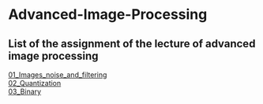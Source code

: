 # Advanced-Image-Processing

## List of the assignment of the lecture of advanced image processing

[01_Images_noise_and_filtering](/01_Images_noise_and_filtering)  
[02_Quantization](/02_quantization)  
[03_Binary](/03_binary)  

